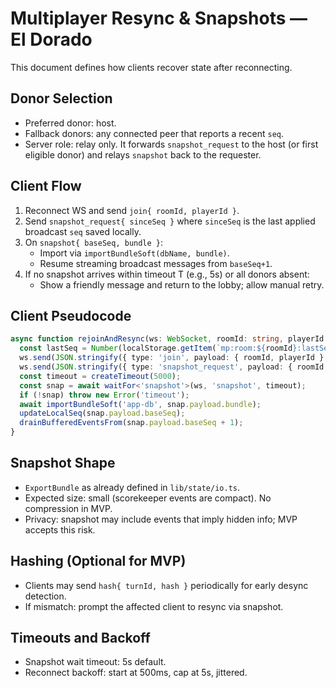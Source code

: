 # Multiplayer Resync & Snapshots — El Dorado

This document defines how clients recover state after reconnecting.

## Donor Selection

- Preferred donor: host.
- Fallback donors: any connected peer that reports a recent `seq`.
- Server role: relay only. It forwards `snapshot_request` to the host (or first eligible donor) and relays `snapshot` back to the requester.

## Client Flow

1. Reconnect WS and send `join{ roomId, playerId }`.
2. Send `snapshot_request{ sinceSeq }` where `sinceSeq` is the last applied broadcast `seq` saved locally.
3. On `snapshot{ baseSeq, bundle }`:
   - Import via `importBundleSoft(dbName, bundle)`.
   - Resume streaming broadcast messages from `baseSeq+1`.
4. If no snapshot arrives within timeout T (e.g., 5s) or all donors absent:
   - Show a friendly message and return to the lobby; allow manual retry.

## Client Pseudocode

```ts
async function rejoinAndResync(ws: WebSocket, roomId: string, playerId: string) {
  const lastSeq = Number(localStorage.getItem(`mp:room:${roomId}:lastSeq`) || '0');
  ws.send(JSON.stringify({ type: 'join', payload: { roomId, playerId } }));
  ws.send(JSON.stringify({ type: 'snapshot_request', payload: { roomId, sinceSeq: lastSeq } }));
  const timeout = createTimeout(5000);
  const snap = await waitFor<'snapshot'>(ws, 'snapshot', timeout);
  if (!snap) throw new Error('timeout');
  await importBundleSoft('app-db', snap.payload.bundle);
  updateLocalSeq(snap.payload.baseSeq);
  drainBufferedEventsFrom(snap.payload.baseSeq + 1);
}
```

## Snapshot Shape

- `ExportBundle` as already defined in `lib/state/io.ts`.
- Expected size: small (scorekeeper events are compact). No compression in MVP.
- Privacy: snapshot may include events that imply hidden info; MVP accepts this risk.

## Hashing (Optional for MVP)

- Clients may send `hash{ turnId, hash }` periodically for early desync detection.
- If mismatch: prompt the affected client to resync via snapshot.

## Timeouts and Backoff

- Snapshot wait timeout: 5s default.
- Reconnect backoff: start at 500ms, cap at 5s, jittered.
